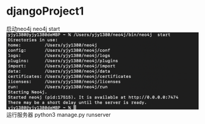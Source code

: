 # djangoProject1
启动neo4j  neo4j start 
![image](https://github.com/yjy1380/djangoProject1/blob/main/app01/static/img/%E6%88%AA%E5%B1%8F2023-10-05%2014.29.12.png)
运行服务器  python3 manage.py runserver
   
